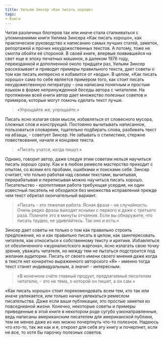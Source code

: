 ```yaml
---
title: Уильям Зинсер «Как писать хорошо»
tags:
- Книги
---
```


Читая различных блогеров так или иначе стала сталкиваться с упоминаниями книги Уиляма Зинсера «Как писать хорошо», как практическое руководство к написанию самых лучших статей, заметок, репортажей и прочих нехудожественных текстов. А потому, тоже не смогла обойти её стороной. В своей книге, впервые появившейся на свет еще в эпоху печатных машинок, в далеком 1976 году, переизданной и дополненной около тридцати раз, Уильям Зинсер рассказывает и приводит примеры правильного текста, дает советы о том как писать интересно и избавится от «воды». В целом, «Как писать хорошо» сама по себе является примером того, как стоит писать нехудожественную литературу - она написана понятным и простым языком в форме непринужденной беседы автора с читателем. На протяжении всей книги автор дает множество полезных советов и примеров, которые могут помочь сделать текст лучше.

> «Упрощайте же, упрощайте.»

Писать ясно излагая свои мысли, избавляться от словесного мусора, сложных слов и конструкций. Постоянно вычитывать написанное, пользоваться словарями, тщательно подбирать слова, разбивать текст на абзацы, - советует Зинсер. Не забывать о стилистике, стержне повествования, начале и концовке текста.

> «Писать учатся, когда пишут.»

Однако, говорит автор, даже следуя этим советам нельзя научиться писать хорошо сразу. Как и в любом ремесле мастерство приходит с опытом, со всеми его пробами, ошибками и поисками себя. Зинсер считает, что только работая над своими текстами, вычитывая, перерабатывая и переписывая можно научиться писать хорошо. Писательство - кропотливая работа требующая усердия, ни один известный писатель не обходился без множества исправлений прежде чем текст обретал окончательный вариант.

> «Писать - это тяжелая работа. Ясная фраза - не случайность. Очень редко фразы выходят ясными с первого и даже с третьего раза. Помните это в минуты отчаяния. Если вы обнаружите, что писать трудно, не удивляйтесь. Так оно и есть.»

Зинсер дает советы не только о том как правильно строить предложения, но и как правильно писать в целом, как заинтересовать читателя, как относиться к собственному тексту и критике. Избавляться от обезличенного «журналистского жаргона», ясно излагать свою точку зрения, уважать читателя, но между тем не пытаться подстроится под желания аудитории. Писать от своего имени своего мнения даже когда в тексте нет конкретно выраженного авторского «Я» - именно тогда текст станет индивидуальным, а значит - интересным.

> «В конечном счёте главный продукт, предлагаемый писателем читателю, - это не тема, о которой он пишет, а он сам.»

«Как писать хорошо» стоит порекомендовать всем тем, кто так или иначе увлекается, или только начал увлекаться ремеслом писательства. Даже если ваши публикации, это простые заметки из повседневной жизни. Конечно, некоторые советы и примеры приведенные в этой книге в некотором роде сугубо узконаправленные, ведь написаны американским писателем для американской публики, тем не менее даже из них можно почерпнуть что-то полезное. Надеюсь что кто-то, так же как и я, откроет для себя эту книгу и почерпнет, если не все, то хотя бы парочку полезных советов.